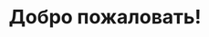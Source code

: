 <!DOCTYPE HTML><!DOCTYPE html>
<html>
 <head>
  <meta charset="utf-8">
  <title> Смена картинки </title>
  <style>
   body{
     background: #00100;
   }
   a.sun{
     background: url(images/sun1.png);
     display: block;
     width: 196px;
     height: 183px;
   }
   a.sun:hover{
     background: url(images/sun2.png);
   }
  </style>
 </head>
 <body>
  <div  align=center  title= "Блок 1 ">
    <h1><p><big>Добро пожаловать!</big></p></h1>
  </div>
  <p><a href="#" class="sun"></a></p>
  </body>
</html>
